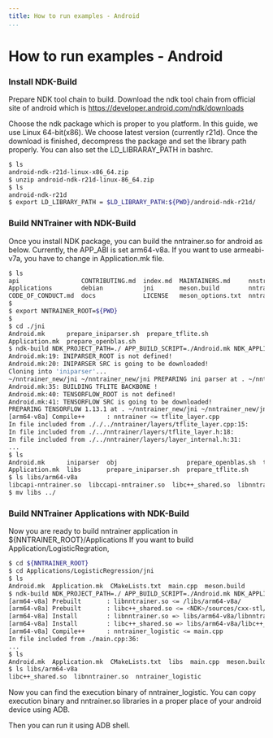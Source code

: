 ```yaml
---
title: How to run examples - Android
...
```


# How to run examples - Android

### Install NDK-Build

Prepare NDK tool chain to build.
Download the ndk tool chain from official site of android which is https://developer.android.com/ndk/downloads

Choose the ndk package which is proper to you platform. In this guide, we use Linux 64-bit(x86). We choose latest version (currently r21d).
Once the download is finished, decompress the package and set the library path properly. You can also set the LD_LIBRARAY_PATH in bashrc.

```bash
$ ls
android-ndk-r21d-linux-x86_64.zip
$ unzip android-ndk-r21d-linux-86_64.zip
$ ls
android-ndk-r21d
$ export LD_LIBRARY_PATH = $LD_LIBRARY_PATH:${PWD}/android-ndk-r21d/
```

### Build NNTrainer with NDK-Build
Once you install NDK package, you can build the nntrainer.so for android as below.
Currently, the APP_ABI is set arm64-v8a. If you want to use armeabi-v7a, you have to change in Application.mk file.

```bash
$ ls
api                 CONTRIBUTING.md  index.md  MAINTAINERS.md     nnstreamer       packaging
Applications        debian           jni       meson.build        nntrainer        README.md
CODE_OF_CONDUCT.md  docs             LICENSE   meson_options.txt  nntrainer.pc.in  test
$
$ export NNTRAINER_ROOT=${PWD}
$
$ cd ./jni
Android.mk      prepare_iniparser.sh  prepare_tflite.sh
Application.mk  prepare_openblas.sh
$ ndk-build NDK_PROJECT_PATH=./ APP_BUILD_SCRIPT=./Android.mk NDK_APPLICATION_MK=./Application.mk -j $(nproc)
Android.mk:19: INIPARSER_ROOT is not defined!
Android.mk:20: INIPARSER SRC is going to be downloaded!
Cloning into 'iniparser'...
~/nntrainer_new/jni ~/nntrainer_new/jni PREPARING ini parser at . ~/nntrainer_new/jni
Android.mk:35: BUILDING TFLITE BACKBONE !
Android.mk:40: TENSORFLOW_ROOT is not defined!
Android.mk:41: TENSORFLOW SRC is going to be downloaded!
PREPARING TENSORFLOW 1.13.1 at . ~/nntrainer_new/jni ~/nntrainer_new/jni [TENSORFLOW-LITE] Download tensorflow-1.13.1 [TENSORFLOW-LITE] Finish downloading tensorflow-1.13.1 [TENSORFLOW-LITE] untar tensorflow-1.13.1 ~/nntrainer_new/jni
[arm64-v8a] Compile++      : nntrainer <= tflite_layer.cpp
In file included from ././../nntrainer/layers/tflite_layer.cpp:15:
In file included from ./../nntrainer/layers/tflite_layer.h:18:
In file included from ./../nntrainer/layers/layer_internal.h:31:
...
$ ls
Android.mk      iniparser  obj                   prepare_openblas.sh  tensorflow-1.13.1
Application.mk  libs       prepare_iniparser.sh  prepare_tflite.sh
$ ls libs/arm64-v8a
libcapi-nntrainer.so  libccapi-nntrainer.so  libc++_shared.so  libnntrainer.so
$ mv libs ../
```

### Build NNTrainer Applications with NDK-Build
Now you are ready to build nntrainer application in ${NNTRAINER_ROOT}/Applications
If you want to build Application/LogisticRegration,

```bash
$ cd ${NNTRAINER_ROOT}
$ cd Applications/LogisticRegression/jni
$ ls
Android.mk  Application.mk  CMakeLists.txt  main.cpp  meson.build
$ ndk-build NDK_PROJECT_PATH=./ APP_BUILD_SCRIPT=./Android.mk NDK_APPLICATION_MK=./Application.mk -j $(nproc)
[arm64-v8a] Prebuilt       : libnntrainer.so <= /libs/arm64-v8a/
[arm64-v8a] Prebuilt       : libc++_shared.so <= <NDK>/sources/cxx-stl/llvm-libc++/libs/arm64-v8a/
[arm64-v8a] Install        : libnntrainer.so => libs/arm64-v8a/libnntrainer.so
[arm64-v8a] Install        : libc++_shared.so => libs/arm64-v8a/libc++_shared.so
[arm64-v8a] Compile++      : nntrainer_logistic <= main.cpp
In file included from ./main.cpp:36:
...
$ ls
Android.mk  Application.mk  CMakeLists.txt  libs  main.cpp  meson.build  obj
$ ls libs/arm64-v8a
libc++_shared.so  libnntrainer.so  nntrainer_logistic
```

Now you can find the execution binary of nntrainer_logistic.
You can copy execution binary and nntrainer.so libraries in a proper place of your android device using ADB.

Then you can run it using ADB shell.
